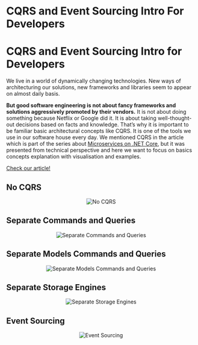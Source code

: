 # CQRS and Event Sourcing Intro For Developers

# CQRS and Event Sourcing Intro for Developers

We live in a world of dynamically changing technologies. New ways of architecturing our solutions, new frameworks and libraries seem to appear on almost daily basis. 


**But good software engineering is not about fancy frameworks and solutions aggressively promoted by their vendors.** It is not about doing something because Netflix or Google did it. It is about taking well-thought-out decisions based on facts and knowledge. That’s why it is important to be familiar basic architectural concepts like CQRS. It is one of the tools we use in our software house every day. We mentioned CQRS in the article which is part of the series about [Microservices on .NET Core](https://altkomsoftware.pl/en/blog/building-microservices-on-net-core-1/), but it was presented from technical perspective and here we want to focus on basics concepts explanation with visualisation and examples.


[Check our article!](https://altkomsoftware.pl/en/blog/cqrs-event-sourcing/)

## No CQRS

<p align="center">
    <img alt="No CQRS" src="https://raw.githubusercontent.com/asc-lab/dotnet-cqrs-intro/master/readme-images/1_no_cqrs.png" />
</p>

## Separate Commands and Queries

<p align="center">
    <img alt="Separate Commands and Queries" src="https://raw.githubusercontent.com/asc-lab/dotnet-cqrs-intro/master/readme-images/2_separe_commands_queries.png" />
</p>

## Separate Models Commands and Queries

<p align="center">
    <img alt="Separate Models Commands and Queries" src="https://raw.githubusercontent.com/asc-lab/dotnet-cqrs-intro/master/readme-images/3_separate_models_commands_queries.png" />
</p>

## Separate Storage Engines

<p align="center">
    <img alt="Separate Storage Engines" src="https://raw.githubusercontent.com/asc-lab/dotnet-cqrs-intro/master/readme-images/4_separate_storage_engines.png" />
</p>

## Event Sourcing

<p align="center">
    <img alt="Event Sourcing" src="https://raw.githubusercontent.com/asc-lab/dotnet-cqrs-intro/master/readme-images/5_event_sourcing.png" />
</p>
